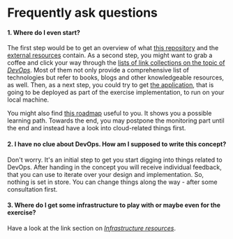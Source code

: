 Frequently ask questions
========================


#### 1. Where do I even start?

The first step would be to get an overview of what [this repository](./README.md#table-of-contents) and the
[external resources](./README.md#external-resources) contain. As a second step, you might want to grab a coffee
and click your way through the [lists of link collections on the topic of *DevOps*](./links.md#devops). Most of
them not only provide a comprehensive list of technologies but refer to books, blogs and other 
knowledgeable resources, as well. Then, as a next step, you could try to get
[the application](https://github.com/lucendio/lecture-devops-app), that is going to be deployed as part of the exercise
implementation, to run on your local machine.

You might also find [this roadmap](https://roadmap.sh/devops) useful to you. It shows you a possible learning path. 
Towards the end, you may postpone the monitoring part until the end and instead have a look into cloud-related things
first.


#### 2. I have no clue about DevOps. How am I supposed to write this concept?

Don't worry. It's an initial step to get you start digging into things related to DevOps. After handing in the
concept you will receive individual feedback, that you can use to iterate over your design and implementation. So,
nothing is set in store. You can change things along the way - after some consultation first.


#### 3. Where do I get some infrastructure to play with or maybe even for the exercise?

Have a look at the link section on [*Infrastructure resources*](./links.md#infrastructure-resources).
